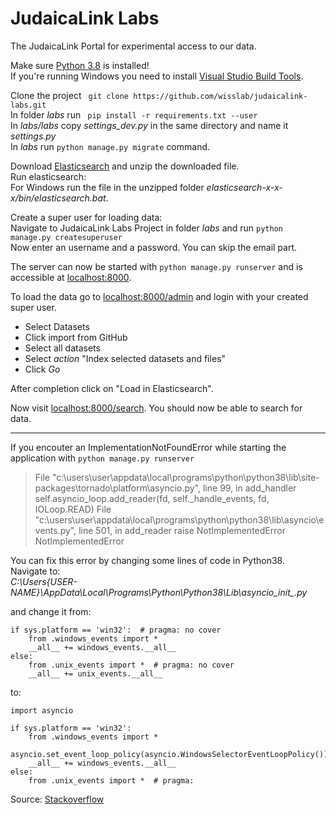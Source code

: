# JudaicaLink Labs

The JudaicaLink Portal for experimental access to our data.

Make sure [Python 3.8](https://www.python.org/downloads/release/python-382/) is installed!  
If you're running Windows you need to install [Visual Studio Build Tools](https://download.visualstudio.microsoft.com/download/pr/ac28b571-7709-4635-83d0-6277d6102ecb/ae0caec52ee10d6efc9b855bec5b934cf8054a638e08372e0de4f6351a25ea5d/vs_BuildTools.exe).  



Clone the project ``` git clone https://github.com/wisslab/judaicalink-labs.git```  
In folder *labs* run ``` pip install -r requirements.txt --user```  
In *labs/labs* copy *settings_dev.py* in the same directory and name it *settings.py*  
In *labs* run ```python manage.py migrate``` command.

Download [Elasticsearch](https://www.elastic.co/de/downloads/elasticsearch) and unzip the downloaded file.  
Run elasticsearch:   
For Windows run the file in the unzipped folder *elasticsearch-x-x-x/bin/elasticsearch.bat*.


Create a super user for loading data:  
Navigate to JudaicaLink Labs Project in folder *labs* and run ```python manage.py createsuperuser```  
Now enter an username and a password. You can skip the email part.  

The server can now be started with ```python manage.py runserver```  and is accessible at [localhost:8000](http://localhost:8000).

To load the data go to [localhost:8000/admin](http://localhost:8000/admin) and login with your created super user.
- Select Datasets
- Click import from GitHub
- Select all datasets
- Select *action* "Index selected datasets and files"
- Click *Go*  

After completion click on "Load in Elasticsearch".

Now visit [localhost:8000/search](http://localhost:8000/search). You should now be able to search for data.  
___
If you encouter an ImplementationNotFoundError while starting the application with ```python manage.py runserver```  

>File "c:\users\user\appdata\local\programs\python\python38\lib\site-packages\tornado\platform\asyncio.py", line 99, in add_handler self.asyncio_loop.add_reader(fd, self._handle_events, fd, IOLoop.READ) File "c:\users\user\appdata\local\programs\python\python38\lib\asyncio\events.py", line 501, in add_reader raise NotImplementedError NotImplementedError

You can fix this error by changing some lines of code in Python38.  
Navigate to:  
*C:\Users{USER-NAME}\AppData\Local\Programs\Python\Python38\Lib\asyncio_init_.py*

and change it from:

```
if sys.platform == 'win32':  # pragma: no cover
    from .windows_events import *
    __all__ += windows_events.__all__
else:
    from .unix_events import *  # pragma: no cover
    __all__ += unix_events.__all__
```
to:  
```
import asyncio

if sys.platform == 'win32':
    from .windows_events import *
    asyncio.set_event_loop_policy(asyncio.WindowsSelectorEventLoopPolicy())
    __all__ += windows_events.__all__
else:
    from .unix_events import *  # pragma:
```
Source: [Stackoverflow](https://stackoverflow.com/questions/58422817/jupyter-notebook-with-python-3-8-notimplementederror/58430041#58430041)
